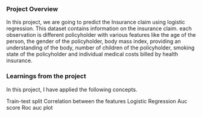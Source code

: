 ### Project Overview

 In this project, we are going to predict the Insurance claim using logistic regression. This dataset contains information on the insurance claim. each observation is different policyholder with various features like the age of the person, the gender of the policyholder, body mass index, providing an understanding of the body, number of children of the policyholder, smoking state of the policyholder and individual medical costs billed by health insurance.


### Learnings from the project

 In this project, I have applied the following concepts.

Train-test split
Correlation between the features
Logistic Regression
Auc score
Roc auc plot


